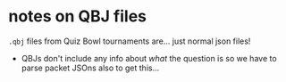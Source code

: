 # notes on QBJ files
`.qbj` files from Quiz Bowl tournaments are... just normal json files!
- QBJs don't include any info about *what* the question is so we have to parse packet JSOns also to get this...